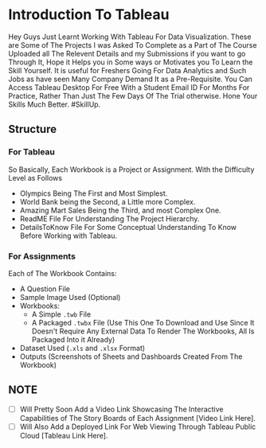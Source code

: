 # Introduction To Tableau
Hey Guys Just Learnt Working With Tableau For Data Visualization. These are Some of The Projects I was Asked To Complete as a Part of The Course Uploaded all The Relevent Details and my Submissions if you want to go Through It, Hope it Helps you in Some ways or Motivates you To Learn the Skill Yourself. It is useful for Freshers Going For Data Analytics and Such Jobs as  have seen Many Company Demand It as a Pre-Requisite. You Can Access Tableau Desktop For Free With a Student Email ID For Months For Practice, Rather Than Just The Few Days Of The Trial otherwise. Hone Your Skills Much Better. #SkillUp.

## Structure
### For Tableau
So Basically, Each Workbook is a Project or Assignment. With the Difficulty Level as  Follows
- Olympics Being The First and Most Simplest.
- World Bank being the Second, a Little more Complex.
- Amazing Mart Sales Being the Third, and most Complex One.
- ReadME File For Understanding The Project Hierarchy.
- DetailsToKnow File For Some Conceptual Understanding To Know Before Working with Tableau.

### For Assignments
Each of The Workbook Contains:
- A Question File
- Sample Image Used (Optional)
- Workbooks:
   - A Simple `.twb` File
   - A Packaged `.twbx` File (Use This One To Download and Use Since It Doesn't Require Any External Data To Render The Workbooks, All Is Packaged Into it Already)
- Dataset Used (`.xls` and `.xlsx` Format)
- Outputs  (Screenshots of Sheets and Dashboards Created From The Workbook)

## NOTE
- [ ] Will Pretty Soon Add a Video Link Showcasing The Interactive Capabilities of The Story Boards of Each Assignment [Video Link Here].
- [ ] Will Also Add a Deployed Link For Web Viewing Through Tableau Public Cloud [Tableau Link Here]. 
